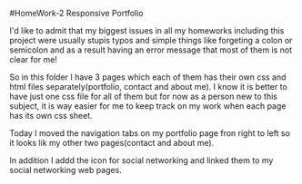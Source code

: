 #HomeWork-2
Responsive Portfolio


I'd like to admit that my biggest issues in all my homeworks including this project were usually stupis typos and simple things like forgeting a colon or semicolon and as a result having an error message that most of them is not clear for me! 

So in this folder I have 3 pages which each of them has their own css and html files separately(portfolio, contact and about me). I know it is better to have just one css file for all of them but for now as a person new to this subject, it is way easier for me to keep track on my work when each page has its own css sheet.

Today I moved the navigation tabs on my portfolio page fron right to left so it looks lik my other two pages(contact and about me).

In addition I addd the icon for social networking and linked them to my social networking web pages.